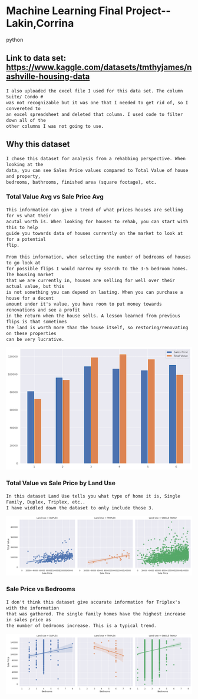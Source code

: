 # Machine Learning Final Project--Lakin,Corrina
python

## Link to data set: https://www.kaggle.com/datasets/tmthyjames/nashville-housing-data

    I also uploaded the excel file I used for this data set. The column Suite/ Condo # 
    was not recognizable but it was one that I needed to get rid of, so I convereted to
    an excel spreadsheet and deleted that column. I used code to filter down all of the
    other columns I was not going to use.
    
## Why this dataset

    I chose this dataset for analysis from a rehabbing perspective. When looking at the 
    data, you can see Sales Price values compared to Total Value of house and property,
    bedrooms, bathrooms, finished area (square footage), etc. 
    
    
### Total Value Avg vs Sale Price Avg

    This information can give a trend of what prices houses are selling for vs what their
    acutal worth is. When looking for houses to rehab, you can start with this to help
    guide you towards data of houses currently on the market to look at for a potential 
    flip.
    
    From this information, when selecting the number of bedrooms of houses to go look at
    for possible flips I would narrow my search to the 3-5 bedroom homes. The housing market
    that we are currently in, houses are selling for well over their actual value, but this 
    is not something you can depend on lasting. When you can purchase a house for a decent 
    amount under it's value, you have room to put money towards renovations and see a profit
    in the return when the house sells. A lesson learned from previous flips is that sometimes
    the land is worth more than the house itself, so restoring/renovating on these properties 
    can be very lucrative. 

<p align="center">
    <img src="./Total_comp_Sale.png" alt="Size Limit CLI" width="738">
    </p>

  
  
### Total Value vs Sale Price by Land Use

    In this dataset Land Use tells you what type of home it is, Single Family, Duplex, Triplex, etc..
    I have widdled down the dataset to only include those 3. 
<p align="center">
    <img src="./TotalValue_vs_SalePrice.png" alt="Size Limit CLI" width="600">
    </p>

### Sale Price vs Bedrooms

    I don't think this dataset give accurate information for Triplex's with the information 
    that was gathered. The single family homes have the highest increase in sales price as
    the number of bedrooms increase. This is a typical trend. 
<p align="center">
    <img src="./SalePrice_vs_Bedrooms.png" alt="Size Limit CLI" width="600">
</p>
    
